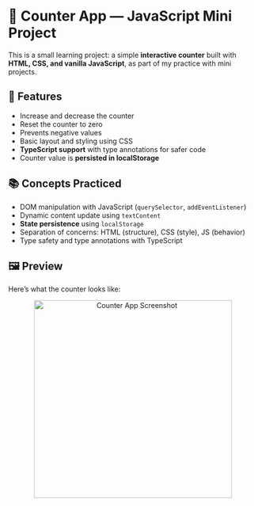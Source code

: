 # 🧮 Counter App — JavaScript Mini Project

This is a small learning project: a simple **interactive counter** built with **HTML, CSS, and vanilla JavaScript**, as part of my practice with mini projects.

## 🚀 Features

- Increase and decrease the counter
- Reset the counter to zero
- Prevents negative values
- Basic layout and styling using CSS
- **TypeScript support** with type annotations for safer code
- Counter value is **persisted in localStorage**

## 📚 Concepts Practiced

- DOM manipulation with JavaScript (`querySelector`, `addEventListener`)
- Dynamic content update using `textContent`
- **State persistence** using `localStorage`
- Separation of concerns: HTML (structure), CSS (style), JS (behavior)
- Type safety and type annotations with TypeScript

## 🖼️ Preview

Here’s what the counter looks like:

<p align="center">
  <img src="https://github.com/user-attachments/assets/e2f24bf6-e533-4ff1-8bd9-3e9f7673b3b2" alt="Counter App Screenshot" width="400" />
</p>


